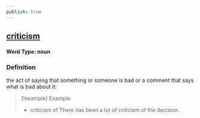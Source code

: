 ```yaml
---
publish: true
---
```

## [criticism](https://dictionary.cambridge.org/dictionary/english/criticism)

#### Word Type: noun
### Definition
the act of saying that something or someone is bad or a comment that says what is bad about it:

>[!example] Example
> - criticism of There has been a lot of criticism of the decision.
